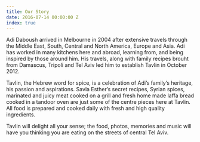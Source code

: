 ```yaml
---
title: Our Story
date: 2016-07-14 00:00:00 Z
index: true
---
```


Adi Daboush arrived in Melbourne in 2004 after extensive travels through the Middle East, South, Central and North America, Europe and Asia. Adi has worked in many kitchens here and abroad, learning from, and being inspired by those around him. His travels, along with family recipes brouht from Damascus, Tripoli and Tel Aviv led him to establish Tavlin in October 2012.

Tavlin, the Hebrew word for spice, is a celebration of Adi’s family’s heritage, his passion and aspirations. Savla Esther’s secret recipes, Syrian spices, marinated and juicy meat cooked on a grill and fresh home made laffa bread cooked in a tandoor oven are just some of the centre pieces here at Tavlin. All food is prepared and cooked daily with fresh and high quality ingredients.

Tavlin will delight all your sense; the food, photos, memories and music will have you thinking you are eating on the streets of central Tel Aviv.